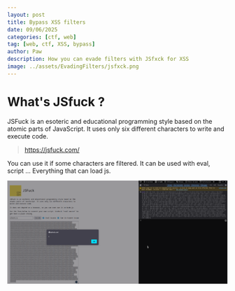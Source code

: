 ```yaml
---
layout: post
title: Bypass XSS filters 
date: 09/06/2025
categories: [ctf, web]
tag: [web, ctf, XSS, bypass]
author: Paw
description: How you can evade filters with JSfxck for XSS
image: ../assets/EvadingFilters/jsfxck.png
---
```


# What's JSfuck ? 
JSFuck is an esoteric and educational programming style based on the atomic parts of JavaScript. It uses only six different characters to write and execute code.
> https://jsfuck.com/

You can use it if some characters are filtered. It can be used with eval, script ... Everything that can load js.

![image](../assets/EvadingFilters/jsfxck.png)
